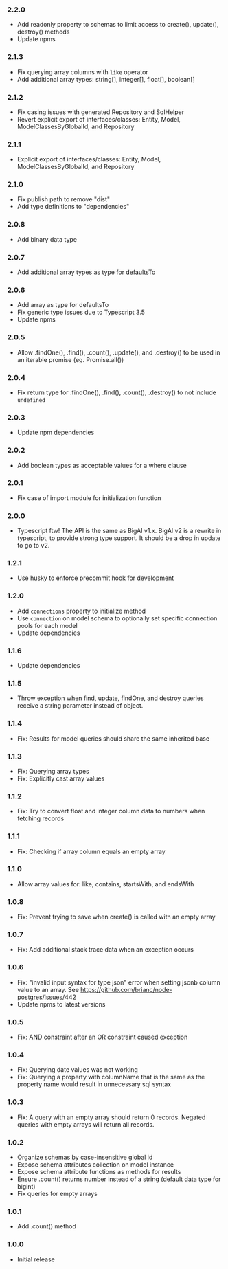 ### 2.2.0
  * Add readonly property to schemas to limit access to create(), update(), destroy() methods
  * Update npms

### 2.1.3
  * Fix querying array columns with `like` operator
  * Add additional array types: string[], integer[], float[], boolean[]

### 2.1.2
  * Fix casing issues with generated Repository and SqlHelper
  * Revert explicit export of interfaces/classes: Entity, Model, ModelClassesByGlobalId, and Repository

### 2.1.1
  * Explicit export of interfaces/classes: Entity, Model, ModelClassesByGlobalId, and Repository

### 2.1.0
  * Fix publish path to remove "dist"
  * Add type definitions to "dependencies"

### 2.0.8
  * Add binary data type

### 2.0.7
  * Add additional array types as type for defaultsTo

### 2.0.6
  * Add array as type for defaultsTo
  * Fix generic type issues due to Typescript 3.5
  * Update npms

### 2.0.5
  * Allow .findOne(), .find(), .count(), .update(), and .destroy() to be used in an iterable promise (eg. Promise.all())

### 2.0.4
  * Fix return type for .findOne(), .find(), .count(), .destroy() to not include `undefined`

### 2.0.3
  * Update npm dependencies

### 2.0.2
  * Add boolean types as acceptable values for a where clause

### 2.0.1
  * Fix case of import module for initialization function

### 2.0.0
  * Typescript ftw! The API is the same as BigAl v1.x. BigAl v2 is a rewrite in typescript, to provide strong type support. It should be a drop in update to go to v2.

### 1.2.1
  * Use husky to enforce precommit hook for development

### 1.2.0
  * Add `connections` property to initialize method
  * Use `connection` on model schema to optionally set specific connection pools for each model
  * Update dependencies

### 1.1.6
  * Update dependencies

### 1.1.5
  * Throw exception when find, update, findOne, and destroy queries receive a string parameter instead of object.

### 1.1.4

  * Fix: Results for model queries should share the same inherited base

### 1.1.3

  * Fix: Querying array types
  * Fix: Explicitly cast array values

### 1.1.2

  * Fix: Try to convert float and integer column data to numbers when fetching records

### 1.1.1

  * Fix: Checking if array column equals an empty array

### 1.1.0

  * Allow array values for: like, contains, startsWith, and endsWith

### 1.0.8

  * Fix: Prevent trying to save when create() is called with an empty array

### 1.0.7

  * Fix: Add additional stack trace data when an exception occurs

### 1.0.6

  * Fix: "invalid input syntax for type json" error when setting jsonb column value to an array. See https://github.com/brianc/node-postgres/issues/442
  * Update npms to latest versions

### 1.0.5

  * Fix: AND constraint after an OR constraint caused exception

### 1.0.4

  * Fix: Querying date values was not working
  * Fix: Querying a property with columnName that is the same as the property name would result in unnecessary sql syntax

### 1.0.3

  * Fix: A query with an empty array should return 0 records. Negated queries with empty arrays will return all records.

### 1.0.2

  * Organize schemas by case-insensitive global id
  * Expose schema attributes collection on model instance
  * Expose schema attribute functions as methods for results
  * Ensure .count() returns number instead of a string (default data type for bigint)
  * Fix queries for empty arrays

### 1.0.1

  * Add .count() method

### 1.0.0

  * Initial release
